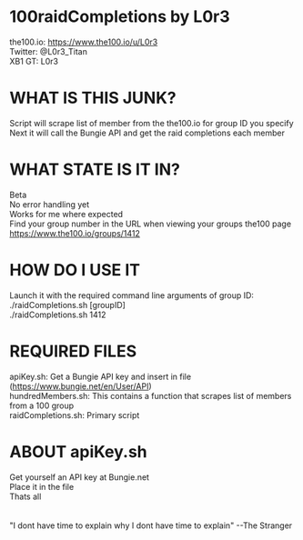 # 100raidCompletions by L0r3 #
the100.io: https://www.the100.io/u/L0r3<br>
Twitter: @L0r3_Titan<br>
XB1 GT: L0r3<br>

# WHAT IS THIS JUNK? #
Script will scrape list of member from the the100.io for group ID you specify<br>
Next it will call the Bungie API and get the raid completions each member<br>

# WHAT STATE IS IT IN? #
Beta<br>
No error handling yet<br>
Works for me where expected<br>
Find your group number in the URL when viewing your groups the100 page<br>
https://www.the100.io/groups/1412<br>

# HOW DO I USE IT #
Launch it with the required command line arguments of group ID:<br>
./raidCompletions.sh [groupID]<br>
./raidCompletions.sh 1412<br>

# REQUIRED FILES
apiKey.sh: Get a Bungie API key and insert in file (https://www.bungie.net/en/User/API)<br>
hundredMembers.sh: This contains a function that scrapes list of members from a 100 group<br>
raidCompletions.sh: Primary script<br>

# ABOUT apiKey.sh #
Get yourself an API key at Bungie.net<br>
Place it in the file<br>
Thats all<br>
<br>
<br>
"I dont have time to explain why I dont have time to explain" --The Stranger<br>
